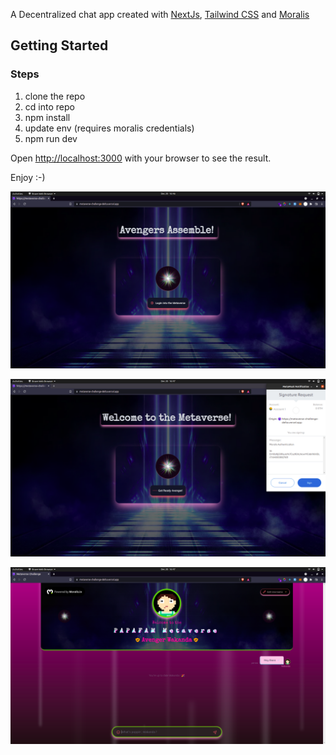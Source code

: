 A Decentralized chat app created with [NextJs](https://nextjs.org/), [Tailwind CSS](https://tailwindcss.com/) and [Moralis](https://moralis.io/)

## Getting Started

### Steps

1. clone the repo
2. cd into repo
3. npm install
4. update env (requires moralis credentials)
5. npm run dev

Open [http://localhost:3000](http://localhost:3000) with your
browser to see the result.

Enjoy :-)

![alt text](https://github.com/GeoffreyWN/metaverse-challenge/blob/main/public/metaverse-1.png?raw=true)

![alt text](https://github.com/GeoffreyWN/metaverse-challenge/blob/main/public/metaverse-2.png?raw=true)

![alt text](https://github.com/GeoffreyWN/metaverse-challenge/blob/main/public/metaverse-3.png?raw=true)
